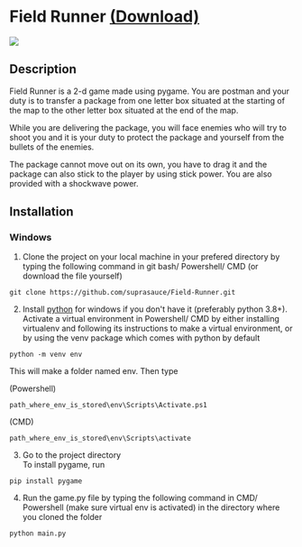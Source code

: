 # Field Runner [(Download)](https://sauce-fl.itch.io/field-runner)

![](https://github.com/suprasauce/field_runner/blob/main/gif.gif)

## Description

Field Runner is a 2-d game made using pygame. You are postman and your duty is to transfer a package from one letter box situated at the starting of the map to the other letter box situated at the end of the map.

While you are delivering the package, you will face enemies who will try to shoot you and it is your duty to protect the package and yourself from the bullets of the enemies.

The package cannot move out on its own, you have to drag it and the package can  also stick to the player by using stick power. You are also provided with a shockwave power.

## Installation

### Windows
1. Clone the project on your local machine in your prefered directory by typing the following command in git bash/ Powershell/ CMD (or download the file yourself)

```
git clone https://github.com/suprasauce/Field-Runner.git
```

2. Install [python](https://www.python.org/) for windows if you don't have it (preferably python 3.8+). Activate a virtual environment in Powershell/ CMD by either installing virtualenv and following its instructions to make a virtual environment, or by using the venv package which comes with python by default

```
python -m venv env
```
This will make a folder named env.
Then type 

(Powershell)
```
path_where_env_is_stored\env\Scripts\Activate.ps1
```
(CMD)
```
path_where_env_is_stored\env\Scripts\activate
```

3. Go to the project directory <br />
To install pygame, run
```
pip install pygame
```

4. Run the game.py file by typing the following command in CMD/ Powershell (make sure virtual env is activated) in the directory where you cloned the folder

```
python main.py
```





